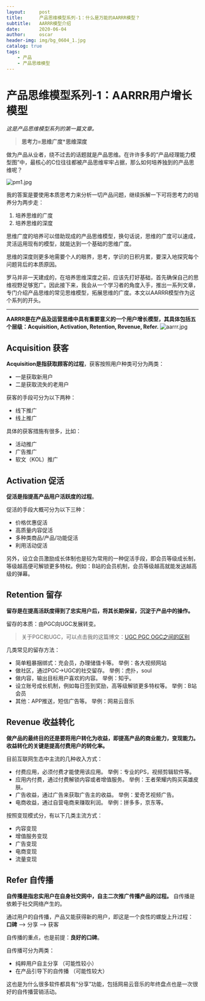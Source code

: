 ```yaml
---
layout:     post
title:      产品思维模型系列-1：什么是万能的AARRR模型？
subtitle:   AARRR模型介绍
date:       2020-06-04
author:     oscar
header-img: img/bg_0604_1.jpg
catalog: true
tags:
    - 产品
    - 产品思维模型
---
```

# 产品思维模型系列-1：AARRR用户增长模型

*这是产品思维模型系列的第一篇文章。*

> **思考力=思维广度*思维深度**

做为产品从业者，绕不过去的话题就是产品思维。在许许多多的“产品经理能力模型图”中，最核心的C位往往都被产品思维牢牢占据，那么如何培养独到的产品思维呢？

![pm1.jpg](https://i.loli.net/2020/06/08/3pQ98OCcHPjTZsF.jpg)

我的答案是要使用本质思考力来分析一切产品问题，继续拆解一下可将思考力的培养分为两步走：

 1. 培养思维的广度
 2. 培养思维的深度

思维广度的培养可以借助现成的产品思维模型，换句话说，思维的广度可以速成，灵活运用现有的模型，就能达到一个基础的思维广度。

思维的深度则更多地需要个人的眼界，思考，学识的日积月累，要深入地探究每个问题背后的本质原因。

罗马并非一天建成的，在培养思维深度之前，应该先打好基础，首先确保自己的思维视野足够宽广。因此接下来，我会从一个学习者的角度入手，推出一系列文章，专门介绍产品思维的常见思维模型，拓展思维的广度。本文以AARRR模型作为这个系列的开头。

-----------------------------------

**AARRR是在产品及运营思维中具有重要意义的一个用户增长模型，其具体包括五个层级：Acquisition, Activation, Retention, Revenue, Refer.** 
![aarrr.jpg](https://i.loli.net/2020/06/04/c6N7miTe9W4MfJQ.jpg)

## Acquisition 获客
**Acquisition是指获取顾客的过程**，获客按照用户种类可分为两类：
 - 一是获取新用户
 - 二是获取流失的老用户
 
获客的手段可分为以下两种：
 - 线下推广
 - 线上推广
 
具体的获客措施有很多，比如：
 - 活动推广
 - 广告推广
 - 软文（KOL）推广
 
 

## Activation 促活
**促活是指提高产品用户活跃度的过程**。

促活的手段大概可分为以下三种：

 - 价格优惠促活
 - 高质量内容促活
 - 多种类商品/产品/功能促活
 - 利用活动促活
 
另外，设立会员激励成长体制也是较为常用的一种促活手段，即会员等级成长制，等级越高便可解锁更多特权。例如：B站的会员机制，会员等级越高就能发送越高级的弹幕。

## Retention 留存
**留存是在提高活跃度得到了忠实用户后，将其长期保留，沉淀于产品中的操作。**

留存的本质：由PGC向UGC发展转变。

> 关于PGC和UGC，可以点击我的这篇博文：[UGC PGC OGC之间的区别](https://oscar-bocheng.com/2020/06/04/UGC-PGC-OGC-%E4%B9%8B%E9%97%B4%E7%9A%84%E5%8C%BA%E5%88%AB/)

几类常见的留存方法：

 - 简单粗暴捆绑式：充会员，办理储值卡等。  举例：各大视频网站
 - 做社区，通过PGC->UGC的社交留存。  举例：虎扑，soul
 - 做内容，输出目标用户喜欢的内容。  举例：知乎。
 - 设立账号成长机制，例如每日签到奖励，高等级解锁更多特权等。  举例：B站会员
 - 其他：APP推送，短信广告等。  举例：网易云音乐


## Revenue 收益转化
**做产品的最终目的还是要将用户转化为收益，即提高产品的商业能力，变现能力。收益转化的关键是提高付费用户的转化率。**

目前互联网生态中主流的几种收入方式：

 - 付费应用，必须付费才能使用该应用。   举例：专业的PS，视频剪辑软件等。
 - 应用内付费，通过付费解锁内容或者增值服务。  举例：王者荣耀内购买英雄皮肤。
 - 广告收益，通过广告来获取广告主的收益。  举例：爱奇艺视频广告。
 - 电商收益，通过自营电商来赚取利润。  举例：拼多多，京东等。


按照变现模式分，有以下几类主流方式：
 - 内容变现
 - 增值服务变现
 - 广告变现
 - 电商变现
 - 流量变现

## Refer 自传播
 **自传播是指忠实用户在自身社交网中，自主二次推广传播产品的过程。** 
 自传播是依赖于社交网络产生的。
 
通过用户的自传播，产品又能获得新的用户，即这是一个良性的螺旋上升过程：
**口碑** --> 分享 --> 获客

自传播的重点，也是前提：**良好的口碑**。

自传播可分为两类：

 - 纯粹用户自主分享 （可能性较小）
 - 在产品引导下的自传播  （可能性较大）

这也是为什么很多软件都具有“分享”功能，包括网易云音乐的年终盘点也是一次很好的自传播营销活动。
